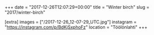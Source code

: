 +++
date = "2017-12-26T12:07:29+00:00"
title = "Winter birch"
slug = "2017/winter-birch"

[extra]
images = ["/2017-12-26_12-07-29_UTC.jpg"]
instagram = "https://instagram.com/p/BdKjSxphoFz"
location = "Töölönlahti"
+++
